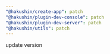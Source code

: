 ```yaml
---
"@hakushin/create-app": patch
"@hakushin/plugin-dev-console": patch
"@hakushin/plugin-dev-server": patch
"@hakushin/utils": patch
---
```


update version
